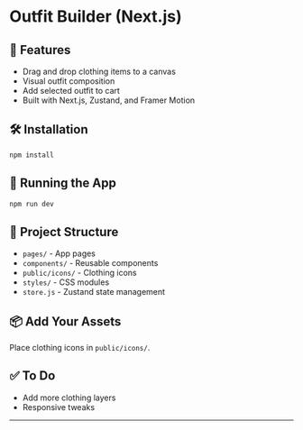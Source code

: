 # Outfit Builder (Next.js)

## 🚀 Features

- Drag and drop clothing items to a canvas
- Visual outfit composition
- Add selected outfit to cart
- Built with Next.js, Zustand, and Framer Motion

## 🛠️ Installation

```bash
npm install
```

## 🧪 Running the App

```bash
npm run dev
```

## 📁 Project Structure

- `pages/` - App pages
- `components/` - Reusable components
- `public/icons/` - Clothing icons
- `styles/` - CSS modules
- `store.js` - Zustand state management

## 📦 Add Your Assets

Place clothing icons in `public/icons/`.

## ✅ To Do

- Add more clothing layers
- Responsive tweaks

---